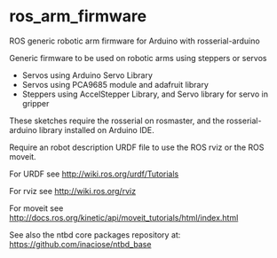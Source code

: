 # ros_arm_firmware
ROS generic robotic arm firmware for Arduino with rosserial-arduino

Generic firmware to be used on robotic arms using steppers or servos

- Servos using Arduino Servo Library
- Servos using PCA9685 module and adafruit library
- Steppers using AccelStepper Library, and Servo library for servo in gripper

These sketches require the rosserial on rosmaster, and the rosserial-arduino library installed on Arduino IDE.

Require an robot description URDF file to use the ROS rviz or the ROS moveit. 

For URDF see http://wiki.ros.org/urdf/Tutorials

For rviz see http://wiki.ros.org/rviz

For moveit see http://docs.ros.org/kinetic/api/moveit_tutorials/html/index.html

See also the ntbd core packages repository at: https://github.com/inaciose/ntbd_base
